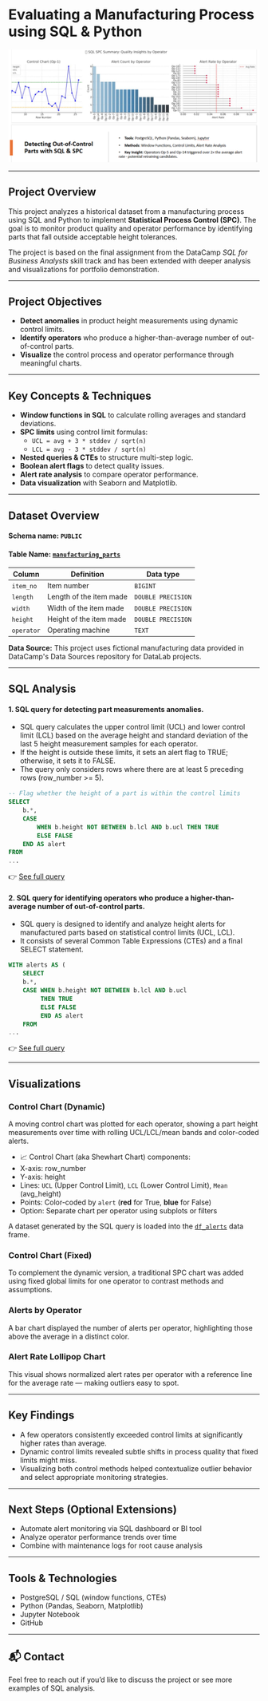 # Evaluating a Manufacturing Process using SQL & Python

![Visual Summary](images/sql_spc_summary_01.PNG)

---

## Project Overview

This project analyzes a historical dataset from a manufacturing process using SQL and Python to implement **Statistical Process Control (SPC)**. The goal is to monitor product quality and operator performance by identifying parts that fall outside acceptable height tolerances.

The project is based on the final assignment from the DataCamp *SQL for Business Analysts* skill track and has been extended with deeper analysis and visualizations for portfolio demonstration.

---

## Project Objectives

- **Detect anomalies** in product height measurements using dynamic control limits.
- **Identify operators** who produce a higher-than-average number of out-of-control parts.
- **Visualize** the control process and operator performance through meaningful charts.

---

## Key Concepts & Techniques

- **Window functions in SQL** to calculate rolling averages and standard deviations.
- **SPC limits** using control limit formulas:  
  - `UCL = avg + 3 * stddev / sqrt(n)`  
  - `LCL = avg - 3 * stddev / sqrt(n)`
- **Nested queries & CTEs** to structure multi-step logic.
- **Boolean alert flags** to detect quality issues.
- **Alert rate analysis** to compare operator performance.
- **Data visualization** with Seaborn and Matplotlib.

---

## Dataset Overview

#### Schema name: `PUBLIC`
#### Table Name: [`manufacturing_parts`](datasets/manufacturing_parts.csv)

| Column     | Definition              | Data type          |
|------------|-------------------------|--------------------|
| `item_no`  | Item number             | `BIGINT`           |
| `length`   | Length of the item made | `DOUBLE PRECISION` |
| `width`    | Width of the item made  | `DOUBLE PRECISION` |
| `height`   | Height of the item made | `DOUBLE PRECISION` |
| `operator` | Operating machine       | `TEXT`             |

**Data Source:** This project uses fictional manufacturing data provided in DataCamp's Data Sources repository for DataLab projects.

---

## SQL Analysis

#### 1. SQL query for detecting part measurements anomalies.
- SQL query calculates the upper control limit (UCL) and lower control limit (LCL) based on the average height and standard deviation of the last 5 height measurement samples for each operator.
- If the height is outside these limits, it sets an alert flag to TRUE; otherwise, it sets it to FALSE.
- The query only considers rows where there are at least 5 preceding rows (row_number >= 5).

```sql
-- Flag whether the height of a part is within the control limits 
SELECT
	b.*,
	CASE 
		WHEN b.height NOT BETWEEN b.lcl AND b.ucl THEN TRUE
		ELSE FALSE 
	END AS alert
FROM
...
```
👉 [See full query](analysis/df_alerts.sql)

#### 2. SQL query for identifying operators who produce a higher-than-average number of out-of-control parts.  
- SQL query is designed to identify and analyze height alerts for manufactured parts based on statistical control limits (UCL, LCL).
- It consists of several Common Table Expressions (CTEs) and a final SELECT statement.

```sql
WITH alerts AS (
	SELECT
	b.*,
	CASE WHEN b.height NOT BETWEEN b.lcl AND b.ucl
		 THEN TRUE
		 ELSE FALSE
		 END AS alert
	FROM
...
```
👉 [See full query](analysis/operator_alerts_stats.sql)

---

## Visualizations

### Control Chart (Dynamic)
A moving control chart was plotted for each operator, showing a part height measurements over time with rolling UCL/LCL/mean bands and color-coded alerts. 
- 📈 Control Chart (aka Shewhart Chart) components:
- X-axis: row_number
- Y-axis: height
- Lines: `UCL` (Upper Control Limit), `LCL` (Lower Control Limit), `Mean` (avg_height)
- Points: Color-coded by `alert` (**red** for True, **blue** for False)
- Option: Separate chart per operator using subplots or filters

A dataset generated by the SQL query is loaded into the [`df_alerts`](/datasets/df_alerts.csv) data frame.

### Control Chart (Fixed)
To complement the dynamic version, a traditional SPC chart was added using fixed global limits for one operator to contrast methods and assumptions.

### Alerts by Operator
A bar chart displayed the number of alerts per operator, highlighting those above the average in a distinct color.

### Alert Rate Lollipop Chart
This visual shows normalized alert rates per operator with a reference line for the average rate — making outliers easy to spot.

---

## Key Findings

- A few operators consistently exceeded control limits at significantly higher rates than average.
- Dynamic control limits revealed subtle shifts in process quality that fixed limits might miss.
- Visualizing both control methods helped contextualize outlier behavior and select appropriate monitoring strategies.

---

## Next Steps (Optional Extensions)

- Automate alert monitoring via SQL dashboard or BI tool
- Analyze operator performance trends over time
- Combine with maintenance logs for root cause analysis

---

## Tools & Technologies

- PostgreSQL / SQL (window functions, CTEs)
- Python (Pandas, Seaborn, Matplotlib)
- Jupyter Notebook
- GitHub

---

## 📬 Contact

Feel free to reach out if you’d like to discuss the project or see more examples of SQL analysis.
